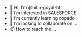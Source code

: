 - 👋 Hi, I’m @nitin-goyal-bt
- 👀 I’m interested in SALESFORCE 
- 🌱 I’m currently learning copado
- 💞️ I’m looking to collaborate on ...
- 📫 How to reach me ...

<!---
nitin-goyal-bt/nitin-goyal-bt is a ✨ special ✨ repository because its `README.md` (this file) appears on your GitHub profile.
You can click the Preview link to take a look at your changes.
--->
